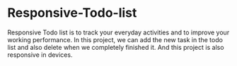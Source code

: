# Responsive-Todo-list
Responsive Todo list is to track your everyday activities and to improve your working performance.
In this project, we can add the new task in the todo list and also delete when we completely finished it.
And this project is also responsive in devices.
